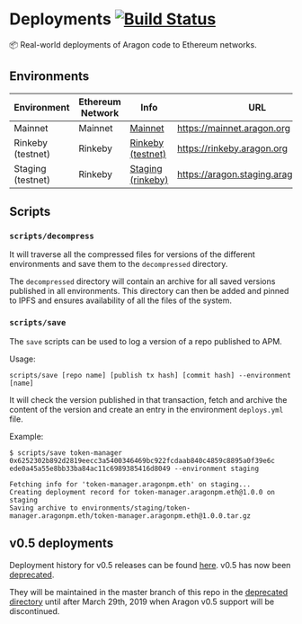 # Deployments [![Build Status](https://travis-ci.org/aragon/deployments.svg?branch=master)](https://travis-ci.org/aragon/deployments)

:package: Real-world deployments of Aragon code to Ethereum networks.

## Environments

| Environment | Ethereum Network | Info | URL |
|-------------------|------------------|---------------------------------------------|-------------------------------------|
| Mainnet | Mainnet | [Mainnet](./environments/mainnet) | https://mainnet.aragon.org |
| Rinkeby (testnet) | Rinkeby | [Rinkeby (testnet)](./environments/rinkeby) | https://rinkeby.aragon.org |
| Staging (testnet) | Rinkeby | [Staging (rinkeby)](./environments/staging) | https://aragon.staging.aragonpm.com |

## Scripts

### `scripts/decompress`

It will traverse all the compressed files for versions of the different environments and save them to the `decompressed` directory.

The `decompressed` directory will contain an archive for all saved versions published in all environments. This directory can then be added and pinned to IPFS and ensures availability of all the files of the system.

### `scripts/save`

The `save` scripts can be used to log a version of a repo published to APM.

Usage:

```
scripts/save [repo name] [publish tx hash] [commit hash] --environment [name]
```

It will check the version published in that transaction, fetch and archive the content of the version and create an entry in the environment `deploys.yml` file.

Example:

```
$ scripts/save token-manager 0x6252302b892d2819eecc3a5400346469bc922fcdaab840c4859c8895a0f39e6c  ede0a45a55e8bb33ba84ac11c6989385416d8049 --environment staging

Fetching info for 'token-manager.aragonpm.eth' on staging...
Creating deployment record for token-manager.aragonpm.eth@1.0.0 on staging
Saving archive to environments/staging/token-manager.aragonpm.eth/token-manager.aragonpm.eth@1.0.0.tar.gz
```

## v0.5 deployments

Deployment history for v0.5 releases can be found [here](https://github.com/aragon/deployments/tree/v0.5). v0.5 has now been [deprecated](https://blog.aragon.org/deprecation-notice-on-v0-5-rinkeby-daos/).

They will be maintained in the master branch of this repo in the [deprecated directory](./deprecated) until after March 29th, 2019 when Aragon v0.5 support will be discontinued.

